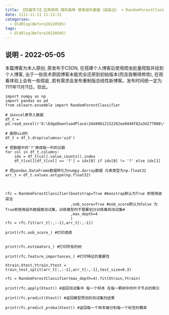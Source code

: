 ```yaml
---
title: 【机器学习】应用简例 随机森林 使用袋外数据（袋装法） + RandomForestClassifier的一些常用方法.md
date: 1111-11-11 11:11:11
categories:
  - OldBlog(Before20220505)
tags:
  - OldBlog(Before20220505)
---
```


## 说明 - 2022-05-05
本篇博客为本人原创, 原发布于CSDN, 在搭建个人博客后使用爬虫批量爬取并挂到个人博客, 出于一些技术原因博客未能完全还原到初始版本(而且我懒得修改), 在观看体验上会有一些瑕疵 ,若有需求会发布重制版总结性新博客。发布时间统一定为1111年11月11日。钦此。


    import numpy as np
    import pandas as pd
    from sklearn.ensemble import RandomForestClassifier
    
    # 从excel表导入数据
    df_t = pd.read_excel(r'D:\EdgeDownloadPlace\3dd40612152202ee8440f82a3d277008\train.xlsx')
    
    # 删除uid列
    df_t = df_t.drop(columns='uid')
    
    # 把数据中的'?'换成每一列的众数
    for col in df_t.columns:
        idx = df_t[col].value_counts().index
        df_t[col][df_t[col] == '?'] = idx[0] if idx[0] != '?' else idx[1]
    
    # 把pandas.DataFrame数据转化为numpy.darray数据 元素类型为np.float32
    arr_t = df_t.values.astype(np.float32)
    
    
    
    rfc = RandomForestClassifier(bootstrap=True #boostrap默认为True 即使用装袋法
                                 ,oob_score=True #oob_score默认为False 为True即使用袋外数据做测试集，训练模型时不需要划分训练集和测试集#
                                 ,max_depth=4
                                 )
    rfc = rfc.fit(arr_t[:,:-1],arr_t[:,-1])
    
    print(rfc.oob_score_) #打印成绩
    
    
    print(rfc.estimators_) #打印所有的树
    
    print(rfc.feature_importances_) #打印特征的重要性
    
    Xtrain,Xtest,Ytrain,Ytest = train_test_split(arr_t[:,:-1],arr_t[:,-1],test_size=0.3)
    
    rfc = RandomForestClassifier(max_depth=4).fit(Xtrain,Ytrain)
    
    print(rfc.apply(Xtest)) #返回测试集中 每一个样本 在每一颗树中的叶子节点的索引
    
    print(rfc.predict(Xtest)) #返回模型预测的测试集的结果
    
    print(rfc.predict_proba(Xtest)) #返回每一个样本被分到每一个标签的概率
    

